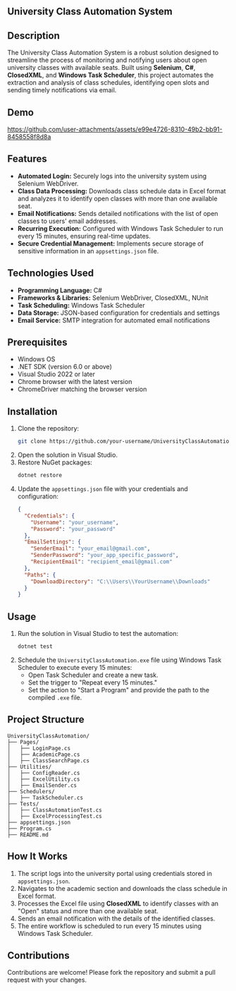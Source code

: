 ## University Class Automation System

## Description
The University Class Automation System is a robust solution designed to streamline the process of monitoring and notifying users about open university classes with available seats. Built using **Selenium**, **C#**, **ClosedXML**, and **Windows Task Scheduler**, this project automates the extraction and analysis of class schedules, identifying open slots and sending timely notifications via email.

## Demo
https://github.com/user-attachments/assets/e99e4726-8310-49b2-bb91-8458558f8d8a

## Features
- **Automated Login:** Securely logs into the university system using Selenium WebDriver.
- **Class Data Processing:** Downloads class schedule data in Excel format and analyzes it to identify open classes with more than one available seat.
- **Email Notifications:** Sends detailed notifications with the list of open classes to users' email addresses.
- **Recurring Execution:** Configured with Windows Task Scheduler to run every 15 minutes, ensuring real-time updates.
- **Secure Credential Management:** Implements secure storage of sensitive information in an `appsettings.json` file.

## Technologies Used
- **Programming Language:** C#
- **Frameworks & Libraries:** Selenium WebDriver, ClosedXML, NUnit
- **Task Scheduling:** Windows Task Scheduler
- **Data Storage:** JSON-based configuration for credentials and settings
- **Email Service:** SMTP integration for automated email notifications

## Prerequisites
- Windows OS
- .NET SDK (version 6.0 or above)
- Visual Studio 2022 or later
- Chrome browser with the latest version
- ChromeDriver matching the browser version

## Installation
1. Clone the repository:
   ```bash
   git clone https://github.com/your-username/UniversityClassAutomation.git
   ```
2. Open the solution in Visual Studio.
3. Restore NuGet packages:
   ```bash
   dotnet restore
   ```
4. Update the `appsettings.json` file with your credentials and configuration:
   ```json
   {
     "Credentials": {
       "Username": "your_username",
       "Password": "your_password"
     },
     "EmailSettings": {
       "SenderEmail": "your_email@gmail.com",
       "SenderPassword": "your_app_specific_password",
       "RecipientEmail": "recipient_email@gmail.com"
     },
     "Paths": {
       "DownloadDirectory": "C:\\Users\\YourUsername\\Downloads"
     }
   }
   ```

## Usage
1. Run the solution in Visual Studio to test the automation:
   ```bash
   dotnet test
   ```
2. Schedule the `UniversityClassAutomation.exe` file using Windows Task Scheduler to execute every 15 minutes:
   - Open Task Scheduler and create a new task.
   - Set the trigger to "Repeat every 15 minutes."
   - Set the action to "Start a Program" and provide the path to the compiled `.exe` file.

## Project Structure
```
UniversityClassAutomation/
├── Pages/
│   ├── LoginPage.cs
│   ├── AcademicPage.cs
│   ├── ClassSearchPage.cs
├── Utilities/
│   ├── ConfigReader.cs
│   ├── ExcelUtility.cs
│   ├── EmailSender.cs
├── Schedulers/
│   ├── TaskScheduler.cs
├── Tests/
│   ├── ClassAutomationTest.cs
│   ├── ExcelProcessingTest.cs
├── appsettings.json
├── Program.cs
├── README.md
```

## How It Works
1. The script logs into the university portal using credentials stored in `appsettings.json`.
2. Navigates to the academic section and downloads the class schedule in Excel format.
3. Processes the Excel file using **ClosedXML** to identify classes with an "Open" status and more than one available seat.
4. Sends an email notification with the details of the identified classes.
5. The entire workflow is scheduled to run every 15 minutes using Windows Task Scheduler.

## Contributions
Contributions are welcome! Please fork the repository and submit a pull request with your changes.
